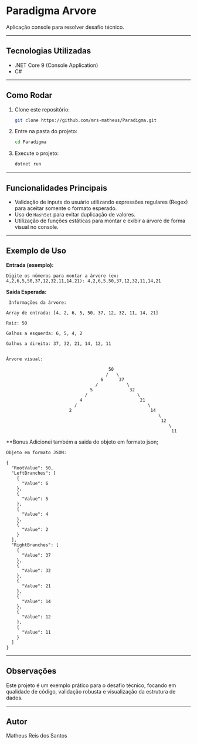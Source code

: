 
# Paradigma Arvore

Aplicação console para resolver desafio técnico.

---

## Tecnologias Utilizadas

- .NET Core 9 (Console Application)
- C#

---

## Como Rodar

1. Clone este repositório:
   ```bash
   git clone https://github.com/mrs-matheus/Paradigma.git
   ```
2. Entre na pasta do projeto:
   ```bash
   cd Paradigma
   ```
3. Execute o projeto:
   ```bash
   dotnet run
   ```

---

## Funcionalidades Principais

- Validação de inputs do usuário utilizando expressões regulares (Regex) para aceitar somente o formato esperado.
- Uso de `HashSet` para evitar duplicação de valores.
- Utilização de funções estáticas para montar e exibir a árvore de forma visual no console.

---

## Exemplo de Uso

**Entrada (exemplo):**
```
Digite os números para montar a árvore (ex: 4,2,6,5,50,37,12,32,11,14,21): 4,2,6,5,50,37,12,32,11,14,21

```

**Saída Esperada:**
```
 Informações da árvore:

Array de entrada: [4, 2, 6, 5, 50, 37, 12, 32, 11, 14, 21]

Raiz: 50

Galhos a esquerda: 6, 5, 4, 2

Galhos a direita: 37, 32, 21, 14, 12, 11


Árvore visual:

                                       50
                                      /   \
                                    6      37
                                  /           \
                                5              32
                              /                   \
                            4                      21
                          /                           \
                        2                              14
                                                          \
                                                           12
                                                              \
                                                               11
```

**Bonus
Adicionei também a saida do objeto em formato json;

```
Objeto em formato JSON:

{
  "RootValue": 50,
  "LeftBranches": [
    {
      "Value": 6
    },
    {
      "Value": 5
    },
    {
      "Value": 4
    },
    {
      "Value": 2
    }
  ],
  "RightBranches": [
    {
      "Value": 37
    },
    {
      "Value": 32
    },
    {
      "Value": 21
    },
    {
      "Value": 14
    },
    {
      "Value": 12
    },
    {
      "Value": 11
    }
  ]
}

```

---

## Observações

Este projeto é um exemplo prático para o desafio técnico, focando em qualidade de código, validação robusta e visualização da estrutura de dados.

---

## Autor

Matheus Reis dos Santos
